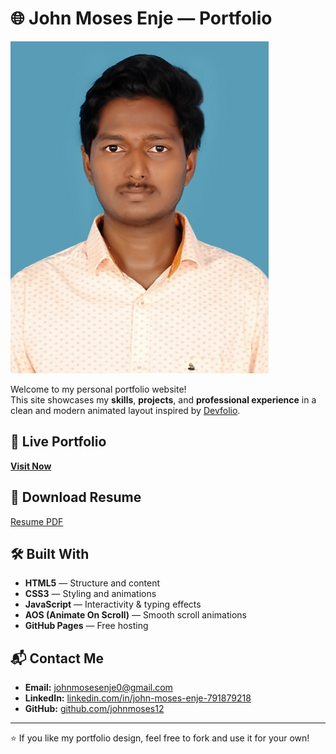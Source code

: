 # 🌐 John Moses Enje — Portfolio

![Portfolio Screenshot](assets/profile.jpeg)

Welcome to my personal portfolio website!  
This site showcases my **skills**, **projects**, and **professional experience** in a clean and modern animated layout inspired by [Devfolio](https://devfolio.js.org/).

## 🔗 Live Portfolio
[**Visit Now**](https://johnmoses12.github.io)

## 📄 Download Resume
[Resume PDF](assets/JOHN_MOSES_ENJE_RESUME.pdf)

## 🛠️ Built With
- **HTML5** — Structure and content
- **CSS3** — Styling and animations
- **JavaScript** — Interactivity & typing effects
- **AOS (Animate On Scroll)** — Smooth scroll animations
- **GitHub Pages** — Free hosting

## 📬 Contact Me
- **Email:** johnmosesenje0@gmail.com
- **LinkedIn:** [linkedin.com/in/john-moses-enje-791879218](https://www.linkedin.com/in/john-moses-enje-791879218/)
- **GitHub:** [github.com/johnmoses12](https://github.com/johnmoses12)

---

⭐ If you like my portfolio design, feel free to fork and use it for your own!
